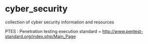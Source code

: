# cyber_security
collection of cyber security information and resources



PTES : Penetration testing execution standard = http://www.pentest-standard.org/index.php/Main_Page


